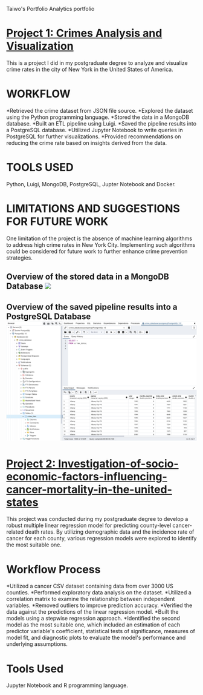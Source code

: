 Taiwo's Portfolio
Analytics portfolio

# [Project 1: Crimes Analysis and Visualization](https://github.com/Taiwooladapo/Crime-Analysis-and-Visualization-in-the-city-of-New-York/tree/main)
This is a project I did in my postgraduate degree to analyze and visualize crime rates in the city of New York in the United States of America.
# WORKFLOW
*Retrieved the crime dataset from JSON file source.
*Explored the dataset using the Python programming language.
*Stored the data in a MongoDB database.
*Built an ETL pipeline using Luigi.
*Saved the pipeline results into a PostgreSQL database.
*Utilized Jupyter Notebook to write queries in PostgreSQL for further visualizations.
*Provided recommendations on reducing the crime rate based on insights derived from the data.
# TOOLS USED
Python, Luigi, MongoDB, PostgreSQL, Jupter Notebook and Docker.
# LIMITATIONS AND SUGGESTIONS FOR FUTURE WORK
One limitation of the project is the absence of machine learning algorithms to address high crime rates in New York City. Implementing such algorithms could be considered for future work to further enhance crime prevention strategies.

## Overview of the stored data in a MongoDB Database  ![](/images/Saved%20Data%20to%20the%20MongoDB%20Database.png)
## Overview of the saved pipeline results into a PostgreSQL Database  ![](/images/Results%20of%20the%20pipeline%20saved%20into%20PostgreSQL.png)

# [Project 2: Investigation-of-socio-economic-factors-influencing-cancer-mortality-in-the-united-states](https://github.com/Taiwooladapo/Investigation-of-socio-economic-factors-affecting-cancer-mortality-in-the-united-states./tree/main)
This project was conducted during my postgraduate degree to develop a robust multiple linear regression model for predicting county-level cancer-related death rates. By utilizing demographic data and the incidence rate of cancer for each county, various regression models were explored to identify the most suitable one.
# Workflow Process
*Utilized a cancer CSV dataset containing data from over 3000 US counties. 
*Performed exploratory data analysis on the dataset.
*Utilized a correlation matrix to examine the relationship between independent variables.
*Removed outliers to improve prediction accuracy.
*Verified the data against the predictions of the linear regression model.
*Built the models using a stepwise regression approach.
*Identified the second model as the most suitable one, which included an estimation of each predictor variable's coefficient, statistical tests of significance, measures of model fit, and diagnostic plots to evaluate the model's performance and underlying assumptions.
# Tools Used
Jupyter Notebook and R programming language.
